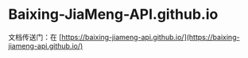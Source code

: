 # Baixing-JiaMeng-API.github.io
文档传送门：在 [https://baixing-jiameng-api.github.io/](https://baixing-jiameng-api.github.io/)
